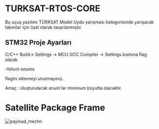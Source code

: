 # TURKSAT-RTOS-CORE
Bu uçuş yazılımı TÜRKSAT Model Uydu yarışması kategorisinde yarışacak takımlar için özel olarak tasarlanmıştır.

## STM32 Proje Ayarları

C/C++ Build-> Settings -> MCU GCC Compiler -> Settings kısmına flag olarak

-fshort-enums

flagini eklemeyi unutmayınız.

Amaç : oluşturulacak enum'lar minimum boyutta olacaktır.


# Satellite Package Frame

![payload_mechn](https://user-images.githubusercontent.com/63451008/156889344-194af94c-6a60-462d-b00c-e0dc2aed6b4e.png)
